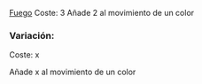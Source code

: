 [Fuego](/Elementos/Fuego)
Coste: 3
Añade 2 al movimiento de un color


### Variación:

Coste: x

Añade x al movimiento de un color
